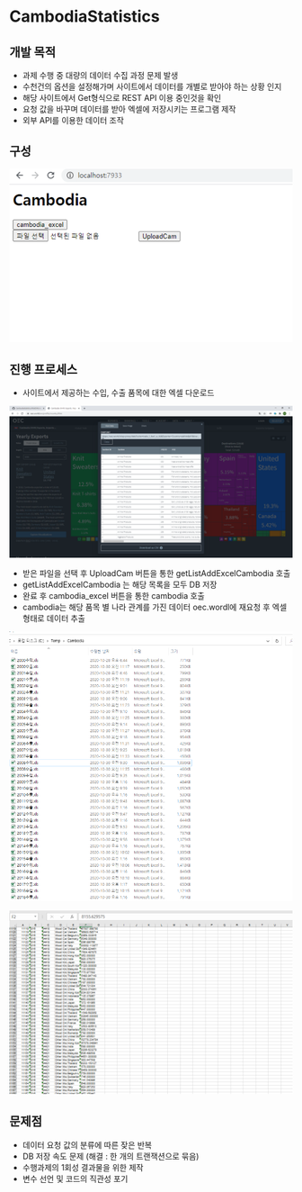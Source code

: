 # CambodiaStatistics

## 개발 목적

- 과제 수행 중 대량의 데이터 수집 과정 문제 발생
- 수천건의 옵션을 설정해가며 사이트에서 데이터를 개별로 받아야 하는 상황 인지
- 해당 사이트에서 Get형식으로 REST API 이용 중인것을 확인
- 요청 값을 바꾸며 데이터를 받아 엑셀에 저장시키는  프로그램 제작
- 외부 API를 이용한 데이터 조작

## 구성
![main](./Cambodia/src/main/resources/image/main.PNG)

## 진행 프로세스

- 사이트에서 제공하는 수입, 수출 품목에 대한 엑셀 다운로드

![oec](./Cambodia/src/main/resources/image/oec.PNG)

- 받은 파일을 선택 후 UploadCam 버튼을 통한 getListAddExcelCambodia 호출
- getListAddExcelCambodia 는 해당 목록을 모두 DB 저장
- 완료 후 cambodia_excel 버튼을 통한 cambodia 호출
- cambodia는 해당 품목 별 나라 관계를 가진 데이터 oec.wordl에 재요청 후 엑셀 형태로 데이터 추출

![excel](./Cambodia/src/main/resources/image/excel.PNG)

![ex](./Cambodia/src/main/resources/image/ex.PNG)

## 문제점

- 데이터 요청 값의 분류에 따른 잦은 반복
- DB 저장 속도 문제 (해결 : 한 개의 트랜잭션으로 묶음)
- 수행과제의 1회성 결과물을 위한 제작
- 변수 선언 및 코드의 직관성 포기
